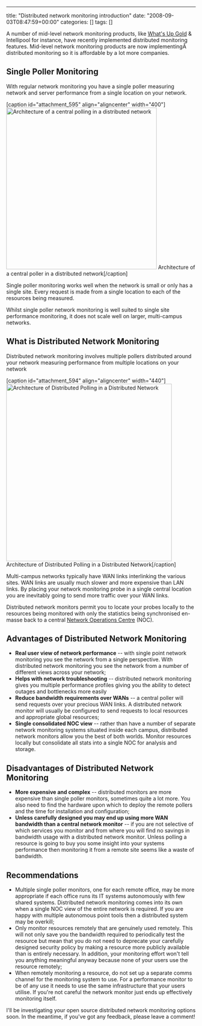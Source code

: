 ---
title: "Distributed network monitoring introduction"
date: "2008-09-03T08:47:59+00:00"
categories: []
tags: []

A number of mid-level network monitoring products, like <a href="http://www.whatsupgold.com/">What's Up Gold</a> &amp; Intellipool for instance, have recently implemented distributed monitoring features. Mid-level network monitoring products are now implementingÂ  distributed monitoring so it is affordable by a lot more companies.
<h2>Single Poller Monitoring</h2>
With regular network monitoring you have a single poller measuring network and server performance from a single location on your network.

[caption id="attachment_595" align="aligncenter" width="400"]<a href="http://techteapot.com/wp-content/uploads/2008/09/central-polling.png"><img class="wp-image-595" title="central-polling" src="http://techteapot.com/wp-content/uploads/2008/09/central-polling.png" alt="Architecture of a central polling in a distributed network" width="400" height="429" /></a> Architecture of a central poller in a distributed network[/caption]

Single poller monitoring works well when the network is small or only has a single site. Every request is made from a single location to each of the resources being measured.

Whilst single poller network monitoring is well suited to single site performance monitoring, it does not scale well on larger, multi-campus networks.
<h2>What is Distributed Network Monitoring</h2>
Distributed network monitoring involves multiple pollers distributed around your network measuring performance from multiple locations on your network

[caption id="attachment_594" align="aligncenter" width="440"]<a href="http://techteapot.com/wp-content/uploads/2008/09/distributed-polling.png"><img class="wp-image-594" title="distributed-polling" src="http://techteapot.com/wp-content/uploads/2008/09/distributed-polling.png" alt="Architecture of Distributed Polling in a Distributed Network" width="440" height="471" /></a> Architecture of Distributed Polling in a Distributed Network[/caption]

Multi-campus networks typically have WAN links interlinking the various sites. WAN links are usually much slower and more expensive than LAN links. By placing your network monitoring probe in a single central location you are inevitably going to send more traffic over your WAN links.

Distributed network monitors permit you to locate your probes locally to the resources being monitored with only the statistics being synchronised en-masse back to a central <a href="http://en.wikipedia.org/wiki/Network_operations_center">Network Operations Centre</a> (NOC).
<h2>Advantages of Distributed Network Monitoring</h2>
<ul>
	<li><strong>Real user view of network performance</strong> -- with single point network monitoring you see the network from a single perspective. With distributed network monitoring you see the network from a number of different views across your network;</li>
	<li><strong>Helps with network troubleshooting</strong> -- distributed network monitoring gives you multiple performance profiles giving you the ability to detect outages and bottlenecks more easily</li>
	<li><strong>Reduce bandwidth requirements over WANs</strong> -- a central poller will send requests over your precious WAN links. A distributed network monitor will usually be configured to send requests to local resources and appropriate global resources;</li>
	<li><strong>Single consolidated NOC view</strong> -- rather than have a number of separate network monitoring systems situated inside each campus, distributed network monitors allow you the best of both worlds. Monitor resources locally but consolidate all stats into a single NOC for analysis and storage.</li>
</ul>
<h2>Disadvantages of Distributed Network Monitoring</h2>
<ul>
	<li><strong>More expensive and complex</strong> -- distributed monitors are more expensive than single poller monitors, sometimes quite a lot more. You also need to find the hardware upon which to deploy the remote pollers and the time for installation and configuration;</li>
	<li><strong>Unless carefully designed you may end up using more WAN bandwidth than a central network monitor</strong> -- if you are not selective of which services you monitor and from where you will find no savings in bandwidth usage with a distributed network monitor. Unless polling a resource is going to buy you some insight into your systems performance then monitoring it from a remote site seems like a waste of bandwidth.</li>
</ul>
<h2>Recommendations</h2>
<ul>
	<li>Multiple single poller monitors, one for each remote office, may be more appropriate if each office runs its IT systems autonomously with few shared systems. Distributed network monitoring comes into its own when a single NOC view of the entire network is required. If you are happy with multiple autonomous point tools then a distributed system may be overkill;</li>
	<li>Only monitor resources remotely that are genuinely used remotely. This will not only save you the bandwidth required to periodically test the resource but mean that you do not need to deprecate your carefully designed security policy by making a resource more publicly available than is entirely necessary. In addition, your monitoring effort won't tell you anything meaningful anyway because none of your users use the resource remotely;</li>
	<li>When remotely monitoring a resource, do not set up a separate comms channel for the monitoring system to use. For a performance monitor to be of any use it needs to use the same infrastructure that your users utilise. If you're not careful the network monitor just ends up effectively monitoring itself.</li>
</ul>
I'll be investigating your open source distributed network monitoring options soon. In the meantime, if you've got any feedback, please leave a comment!
